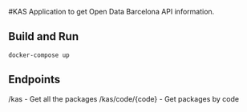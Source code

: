 
#KAS
Application to get Open Data Barcelona API information.

## Build and Run

`` docker-compose up ``

## Endpoints

/kas              - Get all the packages
/kas/code/{code}  - Get packages by code
